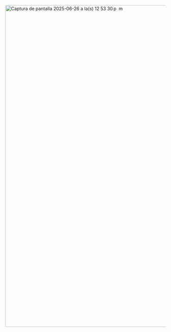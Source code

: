 
<img width="1011" alt="Captura de pantalla 2025-06-26 a la(s) 12 53 30 p  m" src="https://github.com/user-attachments/assets/d6f4a7c5-7b2c-4d13-8a66-1c79e90d76d5" />

